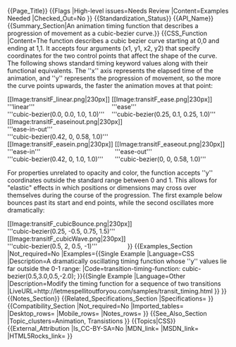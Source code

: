 {{Page_Title}}
{{Flags
|High-level issues=Needs Review
|Content=Examples Needed
|Checked_Out=No
}}
{{Standardization_Status}}
{{API_Name}}
{{Summary_Section|An animation timing function that describes a progression of movement as a cubic-bezier curve.}}
{{CSS_Function
|Content=The function describes a cubic bezier curve starting at 0,0 and ending at 1,1.  It accepts four arguments (x1, y1, x2, y2) that specify coordinates for the two control points that affect the shape of the curve. The following shows standard timing keyword values along with their functional equivalents. The ''x'' axis represents the elapsed time of the animation, and ''y'' represents the progression of movement, so the more the curve points upwards, the faster the animation moves at that point:

<div style="display:inline-block">
[[Image:transitF_linear.png|230px]] <br/>
'''linear''' <br/> '''cubic-bezier(0.0, 0.0, 1.0, 1.0)'''
</div>

<div style="display:inline-block">
[[Image:transitF_ease.png|230px]] <br/>
'''ease''' <br/> '''cubic-bezier(0.25, 0.1, 0.25, 1.0)'''
</div>

<div style="display:inline-block">
[[Image:transitF_easeinout.png|230px]] <br/>
'''ease-in-out''' <br/> '''cubic-bezier(0.42, 0, 0.58, 1.0)'''
</div>

<div style="display:inline-block">
[[Image:transitF_easein.png|230px]] <br/>
'''ease-in''' <br/> '''cubic-bezier(0.42, 0, 1.0, 1.0)'''
</div>

<div style="display:inline-block">
[[Image:transitF_easeout.png|230px]] <br/>
'''ease-out''' <br/> '''cubic-bezier(0, 0, 0.58, 1.0)'''
</div>

For properties unrelated to opacity and color, the function accepts ''y'' coordinates outside the standard range between 0 and 1. This allows for "elastic" effects in which positions or dimensions may cross over themselves during the course of the progression. The first example below bounces past its start and end points, while the second oscillates more dramatically:

<div style="display:inline-block">
[[Image:transitF_cubicBounce.png|230px]] <br/>
'''cubic-bezier(0.25, -0.5, 0.75, 1.5)'''
</div>

<div style="display:inline-block">
[[Image:transitF_cubicWave.png|230px]] <br/>
'''cubic-bezier(0.5, 2, 0.5, -1)'''
</div>
}}
{{Examples_Section
|Not_required=No
|Examples={{Single Example
|Language=CSS
|Description=A dramatically oscillating timing function whose ''y'' values lie far outside the 0-1 range:
|Code=transition-timing-function: cubic-bezier(0.5,3.0,0.5,-2.0);
}}{{Single Example
|Language=Other
|Description=Modify the timing function for a sequence of two transitions 
|LiveURL=http://letmespellitoutforyou.com/samples/transit_timing.html
}}
}}
{{Notes_Section}}
{{Related_Specifications_Section
|Specifications=
}}
{{Compatibility_Section
|Not_required=No
|Imported_tables=
|Desktop_rows=
|Mobile_rows=
|Notes_rows=
}}
{{See_Also_Section
|Topic_clusters=Animation, Transistions
}}
{{Topics|CSS}}
{{External_Attribution
|Is_CC-BY-SA=No
|MDN_link=
|MSDN_link=
|HTML5Rocks_link=
}}